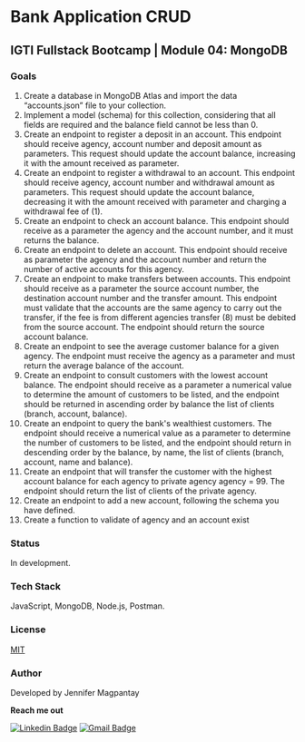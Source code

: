 # Bank Application CRUD

## IGTI Fullstack Bootcamp | Module 04: MongoDB

### Goals

1. Create a database in MongoDB Atlas and import the data “accounts.json” file to your collection.
2. Implement a model (schema) for this collection, considering that all fields are required and the balance field cannot be less than 0.
3. Create an endpoint to register a deposit in an account. This endpoint should
   receive agency, account number and deposit amount as parameters. This request should update the account balance, increasing it with the amount received as parameter.
4. Create an endpoint to register a withdrawal to an account. This endpoint should
   receive agency, account number and withdrawal amount as parameters. This request should update the account balance, decreasing it with the amount received with
   parameter and charging a withdrawal fee of (1).
5. Create an endpoint to check an account balance. This endpoint should receive as a parameter the agency and the account number, and it must returns the balance.
6. Create an endpoint to delete an account. This endpoint should receive as parameter the agency and the account number and return the number of active accounts for this agency.
7. Create an endpoint to make transfers between accounts. This endpoint should receive as a parameter the source account number, the destination account number and the transfer amount. This endpoint must validate that the accounts are the same agency to carry out the transfer, if the fee is from different agencies transfer (8) must be debited from the source account. The endpoint should return the source account balance.
8. Create an endpoint to see the average customer balance for a given agency. The endpoint must receive the agency as a parameter and must return the average balance of the account.
9. Create an endpoint to consult customers with the lowest account balance. The endpoint should receive as a parameter a numerical value to determine the amount of customers to be listed, and the endpoint should be returned in ascending order by balance the list of clients (branch, account, balance).
10. Create an endpoint to query the bank's wealthiest customers. The endpoint should receive a numerical value as a parameter to determine the number of customers to be listed, and the endpoint should return in descending order by the balance, by name, the list of clients (branch, account, name and balance).
11. Create an endpoint that will transfer the customer with the highest account balance for each agency to private agency agency = 99. The endpoint should return the list of clients of the private agency.
12. Create an endpoint to add a new account, following the schema you have defined.
13. Create a function to validate of agency and an account exist

### Status

In development.

### Tech Stack

JavaScript, MongoDB, Node.js, Postman.

### License

[MIT](https://choosealicense.com/licenses/mit/)
    
### Author

Developed by Jennifer Magpantay 

**Reach me out** 

[![Linkedin Badge](https://img.shields.io/badge/-Jennifer-blue?style=flat-square&logo=Linkedin&logoColor=white&link=https://www.linkedin.com/in/jennifermagpantay/)](https://www.linkedin.com/in/jennifermagpantay/) [![Gmail Badge](https://img.shields.io/badge/-jennifer.magpantay@gmail.com-c14438?style=flat-square&logo=Gmail&logoColor=white&link=mailto:jennifer.magpantay@gmail.com)](mailto:jennifer.magpantay@gmail.com)
 

